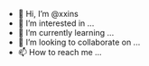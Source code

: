 - 👋 Hi, I’m @xxins
- 👀 I’m interested in ...
- 🌱 I’m currently learning ...
- 💞️ I’m looking to collaborate on ...
- 📫 How to reach me ...

<!---
xxins/xxins is a ✨ special ✨ repository because its `README.md` (this file) appears on your GitHub profile.
You can click the Preview link to take a look at your changes.
--->
